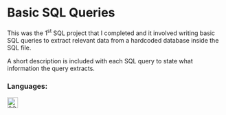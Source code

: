 # Basic SQL Queries
This was the 1<sup>st</sup> SQL project that I completed and it involved writing basic SQL queries to extract relevant data from a hardcoded database inside the SQL file.

A short description is included with each SQL query to state what information the query extracts.

### Languages:
<a href="#"><img align="left" alt="SQLite" height="25px" src="https://img.shields.io/badge/SQLite-07405E?style=for-the-badge&logo=sqlite&logoColor=white" /></a>
